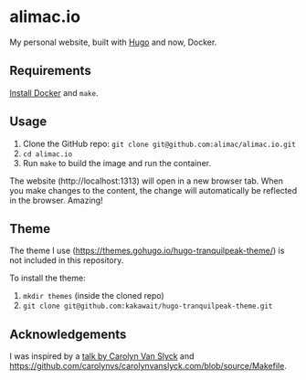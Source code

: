 # alimac.io

My personal website, built with [Hugo](https://gohugo.io/) and now, Docker.

## Requirements

[Install Docker](https://docs.docker.com/install/) and `make`.

## Usage

1. Clone the GitHub repo: `git clone git@github.com:alimac/alimac.io.git`
1. `cd alimac.io`
1. Run `make` to build the image and run the container.

The website (http://localhost:1313) will open in a new browser tab. When you make changes to the content, the change will automatically be reflected in the browser. Amazing!

## Theme

The theme I use (https://themes.gohugo.io/hugo-tranquilpeak-theme/) is not included in this repository.

To install the theme:

1. `mkdir themes` (inside the cloned repo)
1. `git clone git@github.com:kakawait/hugo-tranquilpeak-theme.git`

## Acknowledgements

I was inspired by a [talk by Carolyn Van Slyck](http://carolynvanslyck.com/talk/docker/go/#/) and https://github.com/carolynvs/carolynvanslyck.com/blob/source/Makefile.
